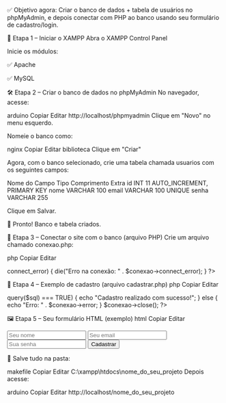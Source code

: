 ✅ Objetivo agora:
Criar o banco de dados + tabela de usuários no phpMyAdmin, e depois conectar com PHP ao banco usando seu formulário de cadastro/login.

🧩 Etapa 1 – Iniciar o XAMPP
Abra o XAMPP Control Panel

Inicie os módulos:

✅ Apache

✅ MySQL

🛠 Etapa 2 – Criar o banco de dados no phpMyAdmin
No navegador, acesse:

arduino
Copiar
Editar
http://localhost/phpmyadmin
Clique em "Novo" no menu esquerdo.

Nomeie o banco como:

nginx
Copiar
Editar
biblioteca
Clique em "Criar"

Agora, com o banco selecionado, crie uma tabela chamada usuarios com os seguintes campos:

Nome do Campo	Tipo	Comprimento	Extra
id	INT	11	AUTO_INCREMENT, PRIMARY KEY
nome	VARCHAR	100	
email	VARCHAR	100	UNIQUE
senha	VARCHAR	255	

Clique em Salvar.

📌 Pronto! Banco e tabela criados.

🔗 Etapa 3 – Conectar o site com o banco (arquivo PHP)
Crie um arquivo chamado conexao.php:

php
Copiar
Editar
<?php
$host = "localhost";
$user = "root";
$senha = ""; // senha em branco no XAMPP por padrão
$banco = "biblioteca";

// cria conexão
$conexao = new mysqli($host, $user, $senha, $banco);

// verifica conexão
if ($conexao->connect_error) {
    die("Erro na conexão: " . $conexao->connect_error);
}
?>
🧾 Etapa 4 – Exemplo de cadastro (arquivo cadastrar.php)
php
Copiar
Editar
<?php
include("conexao.php");

$nome = $_POST['nome'];
$email = $_POST['email'];
$senha = password_hash($_POST['senha'], PASSWORD_DEFAULT);

$sql = "INSERT INTO usuarios (nome, email, senha) VALUES ('$nome', '$email', '$senha')";

if ($conexao->query($sql) === TRUE) {
    echo "Cadastro realizado com sucesso!";
} else {
    echo "Erro: " . $conexao->error;
}

$conexao->close();
?>
🖼 Etapa 5 – Seu formulário HTML (exemplo)
html
Copiar
Editar
<form action="cadastrar.php" method="POST">
  <input type="text" name="nome" placeholder="Seu nome" required>
  <input type="email" name="email" placeholder="Seu email" required>
  <input type="password" name="senha" placeholder="Sua senha" required>
  <button type="submit">Cadastrar</button>
</form>
📁 Salve tudo na pasta:

makefile
Copiar
Editar
C:\xampp\htdocs\nome_do_seu_projeto
Depois acesse:

arduino
Copiar
Editar
http://localhost/nome_do_seu_projeto
